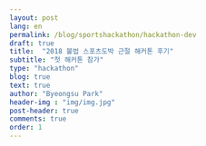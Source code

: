 ```yaml
---
layout: post
lang: en
permalink: /blog/sportshackathon/hackathon-dev
draft: true 
title:  "2018 불법 스포츠도박 근절 해커톤 후기"
subtitle: "첫 해커톤 참가"
type: "hackathon"
blog: true
text: true
author: "Byeongsu Park"
header-img : "img/img.jpg"
post-header: true
comments: true
order: 1
---
```



